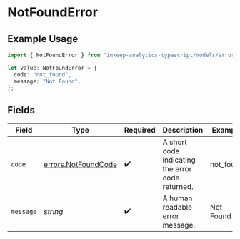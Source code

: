 # NotFoundError

## Example Usage

```typescript
import { NotFoundError } from "inkeep-analytics-typescript/models/errors";

let value: NotFoundError = {
  code: "not_found",
  message: "Not Found",
};
```

## Fields

| Field                                                      | Type                                                       | Required                                                   | Description                                                | Example                                                    |
| ---------------------------------------------------------- | ---------------------------------------------------------- | ---------------------------------------------------------- | ---------------------------------------------------------- | ---------------------------------------------------------- |
| `code`                                                     | [errors.NotFoundCode](../../models/errors/notfoundcode.md) | :heavy_check_mark:                                         | A short code indicating the error code returned.           | not_found                                                  |
| `message`                                                  | *string*                                                   | :heavy_check_mark:                                         | A human readable error message.                            | Not Found                                                  |